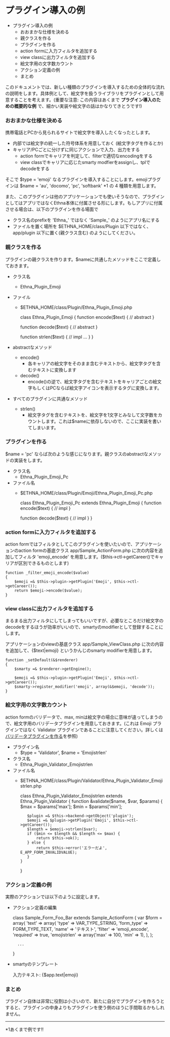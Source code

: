 # プラグイン導入の例
- プラグイン導入の例 
  - おおまかな仕様を決める 
  - 親クラスを作る 
  - プラグインを作る 
  - action formに入力フィルタを追加する 
  - view classに出力フィルタを追加する 
  - 絵文字用の文字数カウント 
  - アクション定義の例 
  - まとめ 

このドキュメントでは、新しい種類のプラグインを導入するための全体的な流れの説明をします。具体例として、絵文字を扱うライブラリをプラグインとして用意することを考えます。(重要な注意: この内容はあくまで **プラグイン導入のための概要的な例** で、細かい実装や絵文字の話はかなりてきとうです!)

### おおまかな仕様を決める

携帯電話とPCから見られるサイトで絵文字を導入したくなったとします。

- 内部では絵文字の統一した符号体系を用意しておく (絵文字タグを作るとか)
- キャリア/PCごとに分けずに同じアクションで入力、出力をする
  - action formでキャリアを判定して、filterで適切なencodingをする
  - view classでキャリアに応じたsmarty modfierをassignし、tplでdecodeをする

そこで $type = 'emoji' なるプラグインを導入することにします。emojiプラグインは $name = 'au', 'docomo', 'pc', 'softbank' \*1 の 4 種類を用意します。

また、このプラグインは他のアプリケーションでも使いそうなので、プラグインとしてはアプリではなくEthna本体に付属させる形にします。もしアプリに付属させる場合は、以下のプラグインを作る場面で

- クラス名のprefixを 'Ethna_' ではなく 'Sample_' のようにアプリ名にする
- ファイルを置く場所を $ETHNA_HOME/class/Plugin 以下ではなく、 app/plugin 以下に置く(親クラス含む) のようにしてください。

### 親クラスを作る

プラグインの親クラスを作ります。$nameに共通したメソッドをここで定義しておきます。

- クラス名
  - Ethna_Plugin_Emoji
- ファイル
  - $ETHNA_HOME/class/Plugin/Ethna_Plugin_Emoji.php

    class Ethna_Plugin_Emoji
    {
       function encode($text)
       {
           // abstract
       }
    
       function decode($text)
       {
           // abstract
       }
    
       function strlen($text)
       {
           // impl
           ...
       }
    }

- abstractなメソッド
  - encode()
    - 各キャリアの絵文字をそのまま含むテキストから、絵文字タグを含むテキストに変換します
  - decode()
    - encode()の逆で、絵文字タグを含むテキストをキャリアごとの絵文字もしくはPCならば絵文字アイコンを表示する<img>タグに変換します。

- すべてのプラグインに共通なメソッド
  - strlen()
    - 絵文字タグを含むテキストを、絵文字を1文字とみなして文字数をカウントします。これは$nameに依存しないので、ここに実装を書いてしまいます。

### プラグインを作る

$name = 'pc' ならば次のような感じになります。親クラスのabstractなメソッドの実装をします。

- クラス名
  - Ethna_Plugin_Emoji_Pc
- ファイル名
  - $ETHNA_HOME/class/Plugin/Emoji/Ethna_Plugin_Emoji_Pc.php

    class Ethna_Plugin_Emoji_Pc extends Ethna_Plugin_Emoji
    {
       function encode($text)
       {
           // impl
       }
    
       function decode($text)
       {
           // impl
       }
    }

### action formに入力フィルタを追加する

action formではフィルタとしてこのプラグインを使いたいので、アプリケーションのaction formの基底クラス app/Sample_ActionForm.php に次の内容を追加してフィルタ 'emoji_encode' を用意します。($this->ctl->getCareer()でキャリアが区別できるものとします)

    function _filter_emoji_encode($value)
    {
        $emoji =& $this->plugin->getPlugin('Emoji', $this->ctl->getCareer());
        return $emoji->encode($value);
    }

### view classに出力フィルタを追加する

まるまる出力フィルタにしてしまってもいいですが、必要なところだけ絵文字のdecodeをするほうが効率がいいので、smartyのmodifierとして登録することにします。

アプリケーションのviewの基底クラス app/Sample_ViewClass.php に次の内容を追加して、{$text|emoji} というかんじのsmarty modifierを用意します。

    function _setDefault(&$renderer)
    {
        $smarty =& $renderer->getEngine();
    
        $emoji =& $this->plugin->getPlugin('Emoji', $this->ctl->getCareer());
        $smarty->register_modifier('emoji', array(&$emoji, 'decode'));
    }

### 絵文字用の文字数カウント

action formのバリデータで、max, minは絵文字の場合に意味が違ってしまうので、絵文字用のバリデータプラグインを用意しておきます。(これは Emoji プラグインではなく Validator プラグインであることに注意してください。詳しくは [バリデータプラグインを作る](form-validate_with_plugin.md#eebb5029)を参照)

- プラグイン名
  - $type = 'Validator', $name = 'Emojistrlen'
- クラス名
  - Ethna_Plugin_Validator_Emojistrlen
- ファイル名
  - $ETHNA_HOME/class/Plugin/Validator/Ethna_Plugin_Validator_Emojistrlen.php

    class Ethna_Plugin_Validator_Emojistrlen extends Ethna_Plugin_Validator
    {
       function &validate($name, $var, $params)
       {
           $max = $params['max'];
           $min = $params['min'];
    
           $plugin =& $this->backend->getObject('plugin');
           $emoji =& $plugin->getPlugin('Emoji', $this->ctl->getCareer());
           $length = $emoji->strlen($var);
           if ($min <= $length && $length <= $max) {
               return $this->ok();
           } else {
               return $this->error('エラーだよ', E_APP_FORM_INVALIDVALUE);
           }
        }
    }

### アクション定義の例

実際のアクションでは以下のように設定します。

- アクション定義の編集

    class Sample_Form_Foo_Bar extends Sample_ActionForm
    {
        var $form = array(
            'text' => array(
                'type' => VAR_TYPE_STRING,
                'form_type' => FORM_TYPE_TEXT,
                'name' => 'テキスト',
                'filter' => 'emoji_encode',
                'required' => true,
                'emojistrlen' => array('max' => 100, 'min' => 1),
            ),
        );
    
        ...
    }

- smartyのテンプレート

    入力テキスト: {$app.text|emoji}

### まとめ

プラグイン自体は非常に役割は小さいので、新たに自分でプラグインを作ろうとすると、プラグインの中身よりもプラグインを使う側のほうに手間取るかもしれません。


* * *
\*1あくまで例です!!  

